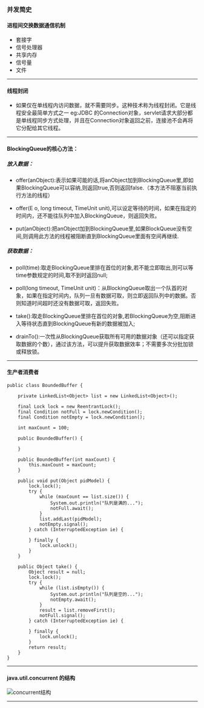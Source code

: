 ### 并发简史
#### 进程间交换数据通信机制
* 套接字
* 信号处理器
* 共享内存
* 信号量
* 文件
***

#### 线程封闭
* 如果仅在单线程内访问数据，就不需要同步。这种技术称为线程封闭。它是线程安全最简单方式之一
eg:JDBC 的Connection对象，servlet请求大部分都是单线程同步方式处理，并且在Connection对象返回之前，连接池不会再将它分配给其它线程。
***

#### BlockingQueue的核心方法：
##### 放入数据：
* offer(anObject):表示如果可能的话,将anObject加到BlockingQueue里,即如果BlockingQueue可以容纳,则返回true,否则返回false.（本方法不阻塞当前执行方法的线程）

* offer(E o, long timeout, TimeUnit unit),可以设定等待的时间，如果在指定的时间内，还不能往队列中加入BlockingQueue，则返回失败。

* put(anObject):把anObject加到BlockingQueue里,如果BlockQueue没有空间,则调用此方法的线程被阻断直到BlockingQueue里面有空间再继续.
##### 获取数据：
* poll(time):取走BlockingQueue里排在首位的对象,若不能立即取出,则可以等time参数规定的时间,取不到时返回null;　　　　

* poll(long timeout, TimeUnit unit)：从BlockingQueue取出一个队首的对象，如果在指定时间内，队列一旦有数据可取，则立即返回队列中的数据。否则知道时间超时还没有数据可取，返回失败。

* take():取走BlockingQueue里排在首位的对象,若BlockingQueue为空,阻断进入等待状态直到BlockingQueue有新的数据被加入; 

* drainTo():一次性从BlockingQueue获取所有可用的数据对象（还可以指定获取数据的个数），通过该方法，可以提升获取数据效率；不需要多次分批加锁或释放锁。

***
#### 生产者消费者
    public class BoundedBuffer {
    
        private LinkedList<Object> list = new LinkedList<Object>();
    
        final Lock lock = new ReentrantLock();
        final Condition notFull = lock.newCondition();
        final Condition notEmpty = lock.newCondition();
    
        int maxCount = 100;
    
        public BoundedBuffer() {
    
        }
    
        public BoundedBuffer(int maxCount) {
            this.maxCount = maxCount;
        }
    
        public void put(Object pidModel) {
            lock.lock();
            try {
                while (maxCount == list.size()) {
                    System.out.println("队列是满的...");
                    notFull.await();
                }
                list.addLast(pidModel);
                notEmpty.signal();
            } catch (InterruptedException ie) {
    
            } finally {
                lock.unlock();
            }
        }
    
        public Object take() {
            Object result = null;
            lock.lock();
            try {
                while (list.isEmpty()) {
                    System.out.println("队列是空的...");
                    notEmpty.await();
                }
                result = list.removeFirst();
                notFull.signal();
            } catch (InterruptedException ie) {
    
            } finally {
                lock.unlock();
            }
            return result;
        }
    }

***

#### java.util.concurrent 的结构
![concurrent结构](http://img.blog.csdn.net/20140520165838734?watermark/2/text/aHR0cDovL2Jsb2cuY3Nkbi5uZXQvY2RsMjAwOHNreQ==/font/5a6L5L2T/fontsize/400/fill/I0JBQkFCMA==/dissolve/70/gravity/Center "java.util.concurrent 的结构")

***

